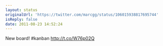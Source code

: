 ```yaml
---
layout: status
originalUrl: 'https://twitter.com/marcgg/status/106015938817695744'
isReply: false
date: 2011-08-23 14:52:24
---
```


New board! #kanban  http://t.co/W76p02Q
